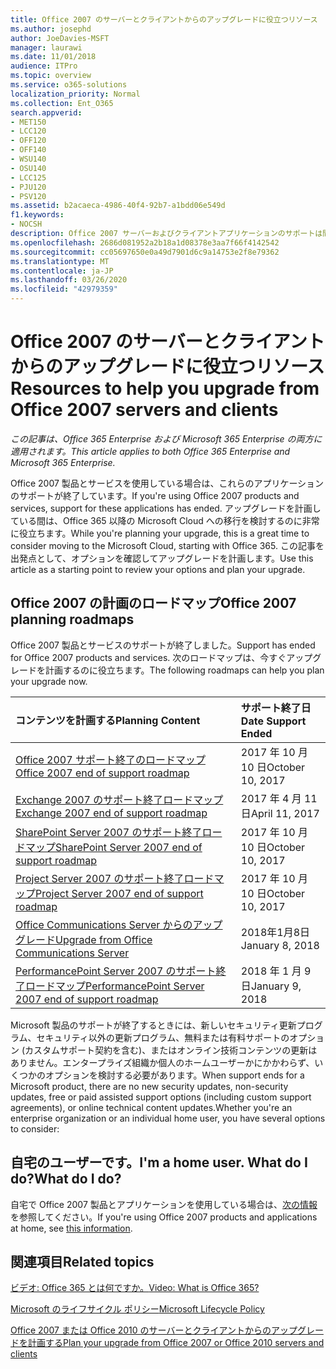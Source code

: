 ```yaml
---
title: Office 2007 のサーバーとクライアントからのアップグレードに役立つリソース
ms.author: josephd
author: JoeDavies-MSFT
manager: laurawi
ms.date: 11/01/2018
audience: ITPro
ms.topic: overview
ms.service: o365-solutions
localization_priority: Normal
ms.collection: Ent_O365
search.appverid:
- MET150
- LCC120
- OFF120
- OFF140
- WSU140
- OSU140
- LCC125
- PJU120
- PSV120
ms.assetid: b2acaeca-4986-40f4-92b7-a1bdd06e549d
f1.keywords:
- NOCSH
description: Office 2007 サーバーおよびクライアントアプリケーションのサポートは間もなく終了し、カスタムサポート契約は利用できません。 今すぐアップグレードの計画を開始するには、この記事をご利用ください。
ms.openlocfilehash: 2686d081952a2b18a1d08378e3aa7f66f4142542
ms.sourcegitcommit: cc05697650e0a49d7901d6c9a14753e2f8e79362
ms.translationtype: MT
ms.contentlocale: ja-JP
ms.lasthandoff: 03/26/2020
ms.locfileid: "42979359"
---
```

# <a name="resources-to-help-you-upgrade-from-office-2007-servers-and-clients"></a><span data-ttu-id="bddec-104">Office 2007 のサーバーとクライアントからのアップグレードに役立つリソース</span><span class="sxs-lookup"><span data-stu-id="bddec-104">Resources to help you upgrade from Office 2007 servers and clients</span></span>

<span data-ttu-id="bddec-105">*この記事は、Office 365 Enterprise および Microsoft 365 Enterprise の両方に適用されます。*</span><span class="sxs-lookup"><span data-stu-id="bddec-105">*This article applies to both Office 365 Enterprise and Microsoft 365 Enterprise.*</span></span>

<span data-ttu-id="bddec-106">Office 2007 製品とサービスを使用している場合は、これらのアプリケーションのサポートが終了しています。</span><span class="sxs-lookup"><span data-stu-id="bddec-106">If you're using Office 2007 products and services, support for these applications has ended.</span></span> <span data-ttu-id="bddec-107">アップグレードを計画している間は、Office 365 以降の Microsoft Cloud への移行を検討するのに非常に役立ちます。</span><span class="sxs-lookup"><span data-stu-id="bddec-107">While you're planning your upgrade, this is a great time to consider moving to the Microsoft Cloud, starting with Office 365.</span></span> <span data-ttu-id="bddec-108">この記事を出発点として、オプションを確認してアップグレードを計画します。</span><span class="sxs-lookup"><span data-stu-id="bddec-108">Use this article as a starting point to review your options and plan your upgrade.</span></span>
      
## <a name="office-2007-planning-roadmaps"></a><span data-ttu-id="bddec-109">Office 2007 の計画のロードマップ</span><span class="sxs-lookup"><span data-stu-id="bddec-109">Office 2007 planning roadmaps</span></span>
  
<span data-ttu-id="bddec-110">Office 2007 製品とサービスのサポートが終了しました。</span><span class="sxs-lookup"><span data-stu-id="bddec-110">Support has ended for Office 2007 products and services.</span></span> <span data-ttu-id="bddec-111">次のロードマップは、今すぐアップグレードを計画するのに役立ちます。</span><span class="sxs-lookup"><span data-stu-id="bddec-111">The following roadmaps can help you plan your upgrade now.</span></span>

|<span data-ttu-id="bddec-112">**コンテンツを計画する**</span><span class="sxs-lookup"><span data-stu-id="bddec-112">**Planning Content**</span></span>|<span data-ttu-id="bddec-113">**サポート終了日**</span><span class="sxs-lookup"><span data-stu-id="bddec-113">**Date Support Ended**</span></span>|
|:-----|:-----|
|[<span data-ttu-id="bddec-114">Office 2007 サポート終了のロードマップ</span><span class="sxs-lookup"><span data-stu-id="bddec-114">Office 2007 end of support roadmap</span></span>](https://docs.microsoft.com/DeployOffice/office-2007-end-support-roadmap) <br/> |<span data-ttu-id="bddec-115">2017 年 10 月 10 日</span><span class="sxs-lookup"><span data-stu-id="bddec-115">October 10, 2017</span></span>  <br/> |
|[<span data-ttu-id="bddec-116">Exchange 2007 のサポート終了ロードマップ</span><span class="sxs-lookup"><span data-stu-id="bddec-116">Exchange 2007 end of support roadmap</span></span>](exchange-2007-end-of-support.md) <br/> |<span data-ttu-id="bddec-117">2017 年 4 月 11 日</span><span class="sxs-lookup"><span data-stu-id="bddec-117">April 11, 2017</span></span>  <br/> |
|[<span data-ttu-id="bddec-118">SharePoint Server 2007 のサポート終了ロードマップ</span><span class="sxs-lookup"><span data-stu-id="bddec-118">SharePoint Server 2007 end of support roadmap</span></span>](sharepoint-2007-end-of-support.md) <br/> |<span data-ttu-id="bddec-119">2017 年 10 月 10 日</span><span class="sxs-lookup"><span data-stu-id="bddec-119">October 10, 2017</span></span>  <br/> |
|[<span data-ttu-id="bddec-120">Project Server 2007 のサポート終了ロードマップ</span><span class="sxs-lookup"><span data-stu-id="bddec-120">Project Server 2007 end of support roadmap</span></span>](project-server-2007-end-of-support.md) <br/> |<span data-ttu-id="bddec-121">2017 年 10 月 10 日</span><span class="sxs-lookup"><span data-stu-id="bddec-121">October 10, 2017</span></span>  <br/> |
|[<span data-ttu-id="bddec-122">Office Communications Server からのアップグレード</span><span class="sxs-lookup"><span data-stu-id="bddec-122">Upgrade from Office Communications Server</span></span>](https://docs.microsoft.com/SkypeForBusiness/plan-your-deployment/upgrade) <br/> |<span data-ttu-id="bddec-123">2018年1月8日</span><span class="sxs-lookup"><span data-stu-id="bddec-123">January 8, 2018</span></span>  <br/> |
|[<span data-ttu-id="bddec-124">PerformancePoint Server 2007 のサポート終了ロードマップ</span><span class="sxs-lookup"><span data-stu-id="bddec-124">PerformancePoint Server 2007 end of support roadmap</span></span>](pps-2007-end-of-support.md) <br/> |<span data-ttu-id="bddec-125">2018 年 1 月 9 日</span><span class="sxs-lookup"><span data-stu-id="bddec-125">January 9, 2018</span></span>  <br/> |
   
<span data-ttu-id="bddec-126">Microsoft 製品のサポートが終了するときには、新しいセキュリティ更新プログラム、セキュリティ以外の更新プログラム、無料または有料サポートのオプション (カスタムサポート契約を含む)、またはオンライン技術コンテンツの更新はありません。エンタープライズ組織か個人のホームユーザーかにかかわらず、いくつかのオプションを検討する必要があります。</span><span class="sxs-lookup"><span data-stu-id="bddec-126">When support ends for a Microsoft product, there are no new security updates, non-security updates, free or paid assisted support options (including custom support agreements), or online technical content updates.Whether you're an enterprise organization or an individual home user, you have several options to consider:</span></span>

## <a name="im-a-home-user-what-do-i-do"></a><span data-ttu-id="bddec-127">自宅のユーザーです。</span><span class="sxs-lookup"><span data-stu-id="bddec-127">I'm a home user.</span></span> <span data-ttu-id="bddec-128">What do I do?</span><span class="sxs-lookup"><span data-stu-id="bddec-128">What do I do?</span></span>

<span data-ttu-id="bddec-129">自宅で Office 2007 製品とアプリケーションを使用している場合は、[次の情報](plan-upgrade-previous-versions-office.md#im-a-home-user-what-do-i-do)を参照してください。</span><span class="sxs-lookup"><span data-stu-id="bddec-129">If you're using Office 2007 products and applications at home, see [this information](plan-upgrade-previous-versions-office.md#im-a-home-user-what-do-i-do).</span></span>
     
## <a name="related-topics"></a><span data-ttu-id="bddec-130">関連項目</span><span class="sxs-lookup"><span data-stu-id="bddec-130">Related topics</span></span>

[<span data-ttu-id="bddec-131">ビデオ: Office 365 とは何ですか。</span><span class="sxs-lookup"><span data-stu-id="bddec-131">Video: What is Office 365?</span></span>](https://support.office.com/article/847caf12-2589-452c-8aca-1c009797678b.aspx)
  
[<span data-ttu-id="bddec-132">Microsoft のライフサイクル ポリシー</span><span class="sxs-lookup"><span data-stu-id="bddec-132">Microsoft Lifecycle Policy</span></span>](https://go.microsoft.com/fwlink/?linkid=865200)

[<span data-ttu-id="bddec-133">Office 2007 または Office 2010 のサーバーとクライアントからのアップグレードを計画する</span><span class="sxs-lookup"><span data-stu-id="bddec-133">Plan your upgrade from Office 2007 or Office 2010 servers and clients</span></span>](plan-upgrade-previous-versions-office.md)
  

